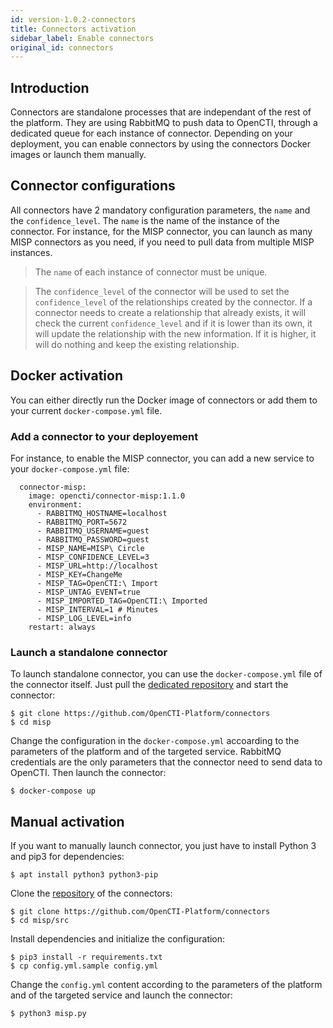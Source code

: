```yaml
---
id: version-1.0.2-connectors
title: Connectors activation
sidebar_label: Enable connectors
original_id: connectors
---
```


## Introduction

Connectors are standalone processes that are independant of the rest of the platform. They are using RabbitMQ to push data to OpenCTI, through a dedicated queue for each instance of connector. Depending on your deployment, you can enable connectors by using the connectors Docker images or launch them manually. 

## Connector configurations

All connectors have 2 mandatory configuration parameters, the `name` and the `confidence_level`. The `name` is the name of the instance of the connector. For instance, for the MISP connector, you can launch as many MISP connectors as you need, if you need to pull data from multiple MISP instances. 

> The `name` of each instance of connector must be unique.

> The `confidence_level` of the connector will be used to set the `confidence_level` of the relationships created by the connector. If a connector needs to create a relationship that already exists, it will check the current `confidence_level` and if it is lower than its own, it will update the relationship with the new information. If it is higher, it will do nothing and keep the existing relationship.

## Docker activation

You can either directly run the Docker image of connectors or add them to your current `docker-compose.yml` file.

### Add a connector to your deployement

For instance, to enable the MISP connector, you can add a new service to your `docker-compose.yml` file:

```
  connector-misp:
    image: opencti/connector-misp:1.1.0
    environment:
      - RABBITMQ_HOSTNAME=localhost
      - RABBITMQ_PORT=5672 
      - RABBITMQ_USERNAME=guest
      - RABBITMQ_PASSWORD=guest
      - MISP_NAME=MISP\ Circle
      - MISP_CONFIDENCE_LEVEL=3
      - MISP_URL=http://localhost
      - MISP_KEY=ChangeMe
      - MISP_TAG=OpenCTI:\ Import
      - MISP_UNTAG_EVENT=true
      - MISP_IMPORTED_TAG=OpenCTI:\ Imported
      - MISP_INTERVAL=1 # Minutes
      - MISP_LOG_LEVEL=info
    restart: always
 ```

### Launch a standalone connector

To launch standalone connector, you can use the `docker-compose.yml` file of the connector itself. Just pull the [dedicated repository](https://github.com/OpenCTI-Platform/connectors) and start the connector:

```
$ git clone https://github.com/OpenCTI-Platform/connectors
$ cd misp
```

Change the configuration in the `docker-compose.yml` accoarding to the parameters of the platform and of the targeted service. RabbitMQ credentials are the only parameters that the connector need to send data to OpenCTI. Then launch the connector:

```
$ docker-compose up
```

## Manual activation

If you want to manually launch connector, you just have to install Python 3 and pip3 for dependencies:

```
$ apt install python3 python3-pip
```

Clone the [repository](https://github.com/OpenCTI-Platform/connectors) of the connectors:

```
$ git clone https://github.com/OpenCTI-Platform/connectors
$ cd misp/src
```

Install dependencies and initialize the configuration:

```
$ pip3 install -r requirements.txt
$ cp config.yml.sample config.yml
```

Change the `config.yml` content according to the parameters of the platform and of the targeted service and launch the connector:

```
$ python3 misp.py
```



